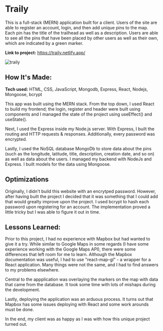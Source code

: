 # Traily
This is a full-stack (MERN) application built for a client. Users of the site are able to register an account, login, and then add unique pins to the map. Each pin has the title of the trailhead as well as a description. Users are able to see all the pins that have been placed by other users as well as their own, which are indicated by a green marker. 

**Link to project:** https://traily.netlify.app/

![traily](https://user-images.githubusercontent.com/62025065/176498706-8f16b2f2-25b6-491c-8850-c3fa108789ae.png)

## How It's Made:

**Tech used:** HTML, CSS, JavaScript, Mongodb, Express, React, Nodejs, Mongoose, bcrypt

This app was built using the MERN stack. From the top down, I used React to build my frontend; the login, register and header were built using components and I managed the state of the project using useEffect() and useState().

Next, I used the Express inside my Node.js server. With Express, I built the routing and HTTP requests & responses. Additionally, every password was encrypted.

Lastly, I used the NoSQL database MongoDb to store data about the pins (such as the longitude, latitude, title, description, creation date, and so on) as well as data about the users. I managed my backend with NodeJs and Express. I built models for the data using Mongoose. 

## Optimizations

Originally, I didn't build this website with an encrytped password. However, after having built the project I decided that it was something that I could add that would grealty improve upon the project. I used bcrypt to hash each password upon registering for an account. The implementation proved a little tricky but I was able to figure it out in time.

## Lessons Learned:

Prior to this project, I had no experience with Mapbox but had wanted to give it a try. While similar to Google Maps in some regards (I have some experience working with the Google Maps API), there were some differences that left room for me to learn. Although the Mapbox documentation was useful, I had to use "react-map-gl" - a wrapper for a React application. Many things were not the same, and I had to find answers to my problems elsewhere.

  Central to the appplication was overlaying the markers on the map with data that came from the database. It took some time with lots of mishaps during the development. 
  
   Lastly, deploying the application was an arduous process. It turns out that Mapbox has some issues deploying with React and some work arounds must be done.
   
   In the end, my client was as happy as I was with how this unique project turned out.
  

